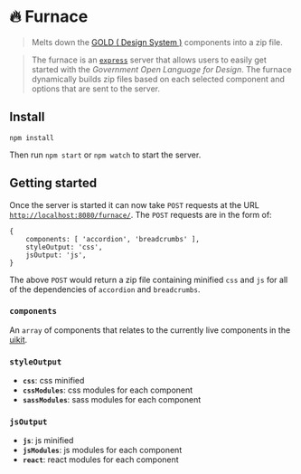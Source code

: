 # :fire: Furnace

> Melts down the [GOLD ( Design System )](https://github.com/govau/designsystem) components into a zip file.

> The furnace is an [`express`](https://expressjs.com/) server that allows users to easily get started with the _Government Open Language for Design_. The furnace dynamically builds zip files based on each selected component and options that are sent to the server.


## Install

```shell
npm install
```
Then run `npm start` or `npm watch` to start the server.


## Getting started
Once the server is started it can now take `POST` requests at the URL [`http://localhost:8080/furnace/`](http://localhost:8080/furnace/). The `POST` requests are in the form of:

```
{
	components: [ 'accordion', 'breadcrumbs' ],
	styleOutput: 'css',
	jsOutput: 'js',
}
```

The above `POST` would return a zip file containing minified `css` and `js` for all of the dependencies of `accordion` and `breadcrumbs`.

### `components` 
An `array` of components that relates to the currently live components in the [uikit](https://github.com/govau/uikit/tree/master/packages).

### `styleOutput`
- __`css`__: css minified
- __`cssModules`__: css modules for each component
- __`sassModules`__: sass modules for each component

### `jsOutput`
- __`js`__: js minified
- __`jsModules`__: js modules for each component
- __`react`__: react modules for each component

